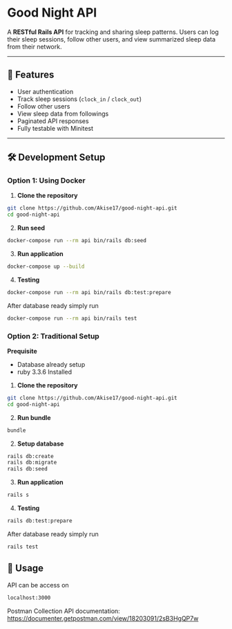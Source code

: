 # Good Night API

A **RESTful Rails API** for tracking and sharing sleep patterns. Users can log their sleep sessions, follow other users, and view summarized sleep data from their network.

---

## 🚀 Features

- User authentication
- Track sleep sessions (`clock_in` / `clock_out`)
- Follow other users
- View sleep data from followings
- Paginated API responses
- Fully testable with Minitest

---

## 🛠️ Development Setup

### Option 1: Using Docker

1. **Clone the repository**
```bash
git clone https://github.com/Akise17/good-night-api.git
cd good-night-api
```
2. **Run seed**
```bash
docker-compose run --rm api bin/rails db:seed        
```
3. **Run application**
```bash
docker-compose up --build
```
4. **Testing**
```bash
docker-compose run --rm api bin/rails db:test:prepare
```
After database ready simply run
```bash
docker-compose run --rm api bin/rails test
```

### Option 2: Traditional Setup
**Prequisite**
- Database already setup
- ruby 3.3.6 Installed

1. **Clone the repository**
```bash
git clone https://github.com/Akise17/good-night-api.git
cd good-night-api
```
2. **Run bundle**
```bash
bundle
```

2. **Setup database**
```bash
rails db:create
rails db:migrate
rails db:seed        
```

3. **Run application**
```bash
rails s
```
4. **Testing**
```bash
rails db:test:prepare
```
After database ready simply run
```bash
rails test
```

## 🚀 Usage
API can be access on 
```bash
localhost:3000
```
Postman Collection API documentation:
https://documenter.getpostman.com/view/18203091/2sB3HgQP7w
